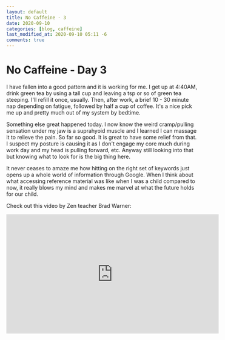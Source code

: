 ```yaml
---
layout: default
title: No Caffeine - 3
date: 2020-09-10
categories: [blog, caffeine]
last_modified_at: 2020-09-10 05:11 -6
comments: true
---
```


# No Caffeine - Day 3

I have fallen into a good pattern and it is working for me. I get up at 4:40AM, drink green tea by using a tall cup and leaving a tsp or so of green tea steeping. I'll refill it once, usually. Then, after work, a brief 10 - 30 minute nap depending on fatigue, followed by half a cup of coffee. It's a nice pick me up and pretty much out of my system by bedtime.

Something else great happened today. I now know the weird cramp/pulling sensation under my jaw is a suprahyoid muscle and I learned I can massage it to relieve the pain. So far so good. It is great to have some relief from that. I suspect my posture is causing it as I don't engage my core much during work day and my head is pulling forward, etc. Anyway still looking into that but knowing what to look for is the big thing here.

It never ceases to amaze me how hitting on the right set of keywords just opens up a whole world of information through Google. When I think about what accessing reference material was like when I was a child compared to now, it really blows my mind and makes me marvel at what the future holds for our child.

Check out this video by Zen teacher Brad Warner:

<iframe width="560" height="315" src="https://www.youtube.com/embed/dLYGlh3yEWI" frameborder="0" allow="accelerometer; autoplay; encrypted-media; gyroscope; picture-in-picture" allowfullscreen></iframe>
